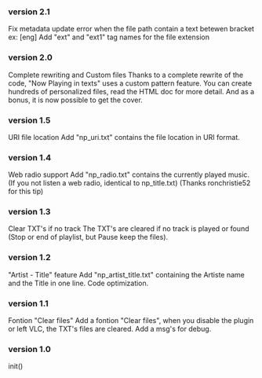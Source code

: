 ### version 2.1
Fix metadata update error when the file path contain a text betewen bracket ex: [eng]
Add "ext" and "ext1" tag names for the file extension

### version 2.0
Complete rewriting and Custom files
Thanks to a complete rewrite of the code, "Now Playing in texts" uses a custom pattern feature. You can create hundreds of personalized files, read the HTML doc for more detail.
And as a bonus, it is now possible to get the cover.

### version 1.5
URI file location
Add "np_uri.txt" contains the file location in URI format.

### version 1.4
Web radio support
Add "np_radio.txt" contains the currently played music. (If you not listen a web radio, identical to np_title.txt)
(Thanks ronchristie52 for this tip)

### version 1.3
Clear TXT's if no track
The TXT's are cleared if no track is played or found (Stop or end of playlist, but Pause keep the files).

### version 1.2
"Artist - Title" feature
Add "np_artist_title.txt" containing the Artiste name and the Title in one line.
Code optimization.

### version 1.1
Fontion "Clear files"
Add a fontion "Clear files", when you disable the plugin or left VLC, the TXT's files are cleared.
Add a msg's for debug.

### version 1.0
init()